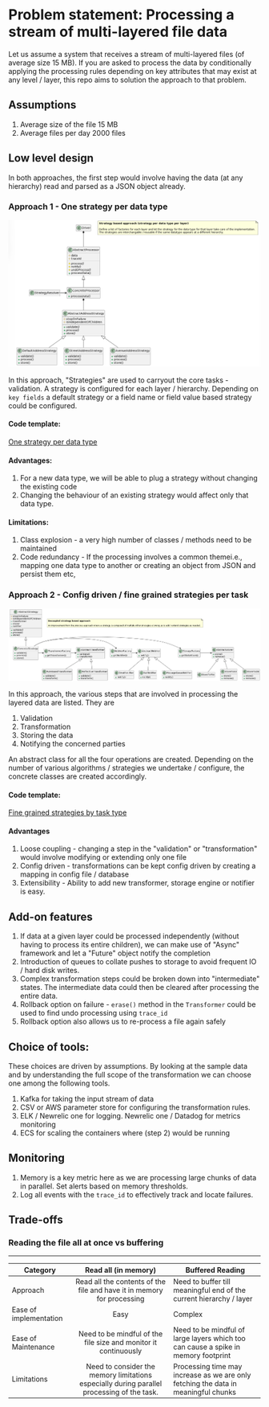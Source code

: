 # Problem statement: Processing a stream of multi-layered file data
Let us assume a system that receives a stream of multi-layered files (of average size 15 MB). If you are asked to process the data by conditionally applying the processing rules depending on key attributes that may exist at any level / layer, this repo aims to solution the approach to that problem.

## Assumptions
1. Average size of the file 15 MB
2. Average files per day 2000 files

## Low level design
In both approaches, the first step would involve having the data (at any hierarchy) read and parsed as a JSON object already.

### Approach 1 - One strategy per data type
![Class diagram](./resources/strategy-based-approach.png "Class diagram")

In this approach, "Strategies" are used to carryout the core tasks - validation.
A strategy is configured for each layer / hierarchy. Depending on `key fields` a default strategy or a field name or field value based strategy could be configured.
#### Code template: 
[One strategy per data type](https://github.com/jay-sridhar/multilayered-dataprocessing/blob/main/src/dataprocessor/one_strategy_per_layer_type.py)
 
#### Advantages:
1. For a new data type, we will be able to plug a strategy without changing the existing code
2. Changing the behaviour of an existing strategy would affect only that data type.

#### Limitations:
1. Class explosion - a very high number of classes / methods need to be maintained
2. Code redundancy - If the processing involves a common themei.e., mapping one data type to another or creating an object from JSON and persist them etc, 


### Approach 2 - Config driven / fine grained strategies per task
![decoupled-strategy-based-approach](./resources/decoupled-strategy-based-approach.png "Class diagram")

In this approach, the various steps that are involved in processing the layered data are listed. They are
1. Validation
2. Transformation 
3. Storing the data
4. Notifying the concerned parties

An abstract class for all the four operations are created.
Depending on the number of various algorithms / strategies we undertake / configure, the concrete classes are created accordingly.
#### Code template: 
[Fine grained strategies by task type](https://github.com/jay-sridhar/multilayered-dataprocessing/blob/main/src/dataprocessor/one_strategy_per_layer_type.py)

#### Advantages
1. Loose coupling - changing a step in the "validation" or "transformation" would involve modifying or extending only one file
2. Config driven - transformations can be kept config driven by creating a mapping in config file / database
3. Extensibility - Ability to add new transformer, storage engine or notifier is easy.

## Add-on features
1. If data at a given layer could be processed independently (without having to process its entire children), we can make use of "Async" framework and let a "Future" object notify the completion
2. Introduction of queues to collate pushes to storage to avoid frequent IO / hard disk writes.
3. Complex transformation steps could be broken down into "intermediate" states. The intermediate data could then be cleared after processing the entire data.
3. Rollback option on failure - `erase()` method in the `Transformer` could be used to find undo processing using `trace_id`
4. Rollback option also allows us to re-process a file again safely

## Choice of tools:
 These choices are driven by assumptions. By looking at the sample data and by understanding the full scope of the transformation we can choose one among the following tools.
1. Kafka for taking the input stream of data
2. CSV or AWS parameter store for configuring the transformation rules. 
3. ELK / Newrelic one for logging. Newrelic one / Datadog for metrics monitoring 
4. ECS for scaling the containers where (step 2) would be running

## Monitoring
1. Memory is a key metric here as we are processing large chunks of data in parallel. Set alerts based on memory thresholds.
2. Log all events with the `trace_id` to effectively track and locate failures.

## Trade-offs

### Reading the file all at once vs buffering

-------
| Category                                                                   | Read all (in memory) | Buffered Reading |
|-----------------------------------------------------------------------------|:-----:| ---- |
| Approach | Read all the contents of the file and have it in memory for processing | Need to buffer till meaningful end of the current hierarchy / layer |
| Ease of implementation | Easy | Complex |
| Ease of Maintenance | Need to be mindful of the file size and monitor it continuously | Need to be mindful of large layers which too can cause a spike in memory footprint |
| Limitations | Need to consider the memory limitations especially during parallel processing of the task. |  Processing time may increase as we are only fetching the data in meaningful chunks|

